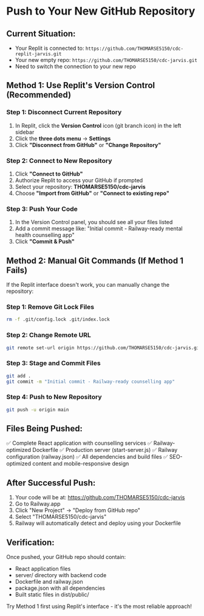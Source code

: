 # Push to Your New GitHub Repository

## Current Situation:
- Your Replit is connected to: `https://github.com/THOMARSE5150/cdc-replit-jarvis.git`
- Your new empty repo: `https://github.com/THOMARSE5150/cdc-jarvis.git`
- Need to switch the connection to your new repo

## Method 1: Use Replit's Version Control (Recommended)

### Step 1: Disconnect Current Repository
1. In Replit, click the **Version Control** icon (git branch icon) in the left sidebar
2. Click the **three dots menu** → **Settings** 
3. Click **"Disconnect from GitHub"** or **"Change Repository"**

### Step 2: Connect to New Repository
1. Click **"Connect to GitHub"**
2. Authorize Replit to access your GitHub if prompted
3. Select your repository: **THOMARSE5150/cdc-jarvis**
4. Choose **"Import from GitHub"** or **"Connect to existing repo"**

### Step 3: Push Your Code
1. In the Version Control panel, you should see all your files listed
2. Add a commit message like: "Initial commit - Railway-ready mental health counselling app"
3. Click **"Commit & Push"**

## Method 2: Manual Git Commands (If Method 1 Fails)

If the Replit interface doesn't work, you can manually change the repository:

### Step 1: Remove Git Lock Files
```bash
rm -f .git/config.lock .git/index.lock
```

### Step 2: Change Remote URL
```bash
git remote set-url origin https://github.com/THOMARSE5150/cdc-jarvis.git
```

### Step 3: Stage and Commit Files
```bash
git add .
git commit -m "Initial commit - Railway-ready counselling app"
```

### Step 4: Push to New Repository
```bash
git push -u origin main
```

## Files Being Pushed:
✅ Complete React application with counselling services
✅ Railway-optimized Dockerfile
✅ Production server (start-server.js)
✅ Railway configuration (railway.json)
✅ All dependencies and build files
✅ SEO-optimized content and mobile-responsive design

## After Successful Push:
1. Your code will be at: https://github.com/THOMARSE5150/cdc-jarvis
2. Go to Railway.app
3. Click "New Project" → "Deploy from GitHub repo"
4. Select "THOMARSE5150/cdc-jarvis"
5. Railway will automatically detect and deploy using your Dockerfile

## Verification:
Once pushed, your GitHub repo should contain:
- React application files
- server/ directory with backend code
- Dockerfile and railway.json
- package.json with all dependencies
- Built static files in dist/public/

Try Method 1 first using Replit's interface - it's the most reliable approach!